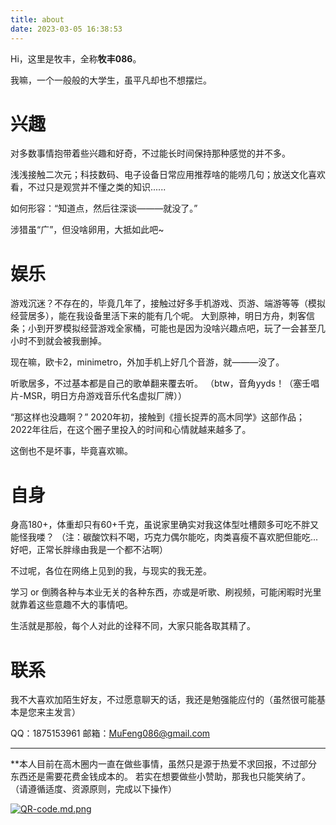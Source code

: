 ```yaml
---
title: about
date: 2023-03-05 16:38:53
---
```

Hi，这里是牧丰，全称**牧丰086**。

我嘛，一个一般般的大学生，虽平凡却也不想摆烂。

# 兴趣

对多数事情抱带着些兴趣和好奇，不过能长时间保持那种感觉的并不多。

浅浅接触二次元；科技数码、电子设备日常应用推荐啥的能唠几句；放送文化喜欢看，不过只是观赏并不懂之类的知识......

如何形容：“知道点，然后往深谈———就没了。”

涉猎虽“广”，但没啥卵用，大抵如此吧~

# 娱乐

游戏沉迷？不存在的，毕竟几年了，接触过好多手机游戏、页游、端游等等（模拟经营居多），能在我设备里活下来的能有几个呢。
大到原神，明日方舟，刺客信条；小到开罗模拟经营游戏全家桶，可能也是因为没啥兴趣点吧，玩了一会甚至几小时不到就会被我删掉。

现在嘛，欧卡2，minimetro，外加手机上好几个音游，就———没了。

听歌居多，不过基本都是自己的歌单翻来覆去听。
（btw，音角yyds！（塞壬唱片-MSR，明日方舟游戏音乐代名虚拟厂牌））

“那这样也没趣啊？”
2020年初，接触到《擅长捉弄的高木同学》这部作品；2022年往后，在这个圈子里投入的时间和心情就越来越多了。

这倒也不是坏事，毕竟喜欢嘛。

# 自身

身高180+，体重却只有60+千克，虽说家里确实对我这体型吐槽颇多可吃不胖又能怪我喽？
（注：碳酸饮料不喝，巧克力偶尔能吃，肉类喜瘦不喜欢肥但能吃...好吧，正常长胖缘由我是一个都不沾啊）

不过呢，各位在网络上见到的我，与现实的我无差。

学习 or 倒腾各种与本业无关的各种东西，亦或是听歌、刷视频，可能闲暇时光里就靠着这些意趣不大的事情吧。

生活就是那般，每个人对此的诠释不同，大家只能各取其精了。

# 联系
我不大喜欢加陌生好友，不过愿意聊天的话，我还是勉强能应付的（虽然很可能基本是您来主发言）

QQ：1875153961
邮箱：MuFeng086@gmail.com

--------
**本人目前在高木圈内一直在做些事情，虽然只是源于热爱不求回报，不过部分东西还是需要花费金钱成本的。
若实在想要做些小赞助，那我也只能笑纳了。
（请遵循适度、资源原则，完成以下操作）

[![QR-code.md.png](https://pic.mufeng086.top/images/2023/03/19/QR-code.md.png)](https://pic.mufeng086.top/image/PPoK)
